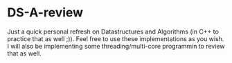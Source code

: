 # DS-A-review

Just a quick personal refresh on Datastructures and Algorithms (in C++ to practice that as well ;)). 
Feel free to use these implementations as you wish.
I will also be implementing some threading/multi-core programmin to review that as well.
